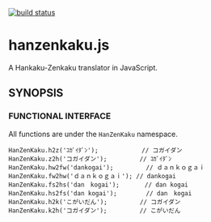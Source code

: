 [![build status](https://secure.travis-ci.org/dankogai/js-hanzenkaku.png)](http://travis-ci.org/dankogai/js-hanzenkaku)

# hanzenkaku.js

A Hankaku-Zenkaku translator in JavaScript.

## SYNOPSIS

### FUNCTIONAL INTERFACE

All functions are under the `HanZenKaku` namespace.

    HanZenKaku.h2z('ｺｶﾞｲﾀﾞﾝ');            // コガイダン
    HanZenKaku.z2h('コガイダン');         // ｺｶﾞｲﾀﾞﾝ
    HanZenKaku.hw2fw('dankogai');         // ｄａｎｋｏｇａｉ
    HanZenKaku.fw2hw('ｄａｎｋｏｇａｉ'); // dankogai
    HanZenKaku.fs2hs('dan　kogai');       // dan kogai
    HanZenKaku.hs2fs('dan kogai');        // dan　kogai
    HanZenKaku.h2k('こがいだん');         // コガイダン
    HanZenKaku.k2h('コガイダン');         // こがいだん
